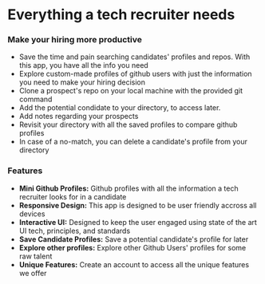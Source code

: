 <h1>Everything a tech recruiter needs</h1>

<h3>Make your hiring more productive</h3>

<ul>
  <li> Save the time and pain searching candidates' profiles and repos. With this app, you have all the info you need</li>
  <li>Explore custom-made profiles of github users with just the information you need to make your hiring decision</li>
  <li>Clone a prospect's repo on your local machine with the provided git command</li>
  <li>Add the potential condidate to your directory, to access later.</li>
  <li>Add notes regarding your prospects</li>
  <li>Revisit your directory with all the saved profiles to compare github profiles</li>
  <li>In case of a no-match, you can delete a candidate's profile from your directory</li>
</ul>

<h3>Features</h3>

<ul>
  <li>
    <strong>Mini Github Profiles:</strong>
    Github profiles with all the information a tech recruiter looks for in a candidate
  </li>
  <li>
    <strong>Responsive Design:</strong>
    This app is designed to be user friendly accross all devices
  </li>
  <li>
    <strong>Interactive UI:</strong>
    Designed to keep the user engaged using state of the art UI tech, principles, and standards
  </li>
  <li>
    <strong>Save Candidate Profiles:</strong>
    Save a potential candidate's profile for later
  </li>
  <li>
    <strong>Explore other profiles:</strong>
    Explore other Github Users' profiles for some raw talent
  </li>
  <li>
    <strong>Unique Features:</strong>
    Create an account to access all the unique features we offer
  </li>
</ul>

